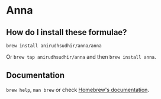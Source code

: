 # Anna

## How do I install these formulae?

`brew install anirudhsudhir/anna/anna`

Or `brew tap anirudhsudhir/anna` and then `brew install anna`.

## Documentation

`brew help`, `man brew` or check [Homebrew's documentation](https://docs.brew.sh).
